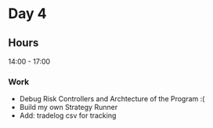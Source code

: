 # Day 4

## Hours
14:00 - 17:00
### Work
- Debug Risk Controllers and Archtecture of the Program :(
- Build my own Strategy Runner
- Add: tradelog csv for tracking